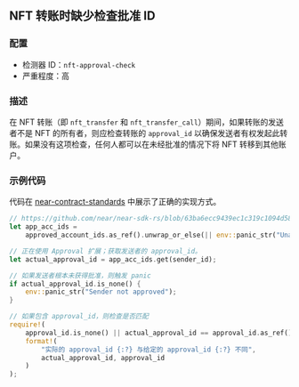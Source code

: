 
## NFT 转账时缺少检查批准 ID

### 配置

* 检测器 ID：`nft-approval-check`
* 严重程度：高

### 描述

在 NFT 转账（即 `nft_transfer` 和 `nft_transfer_call`）期间，如果转账的发送者不是 NFT 的所有者，则应检查转账的 `approval_id` 以确保发送者有权发起此转账。如果没有这项检查，任何人都可以在未经批准的情况下将 NFT 转移到其他账户。

### 示例代码

代码在 [near-contract-standards](https://github.com/near/near-sdk-rs/blob/63ba6ecc9439ec1c319c1094d581653698229473/near-contract-standards/src/non_fungible_token/core/core_impl.rs#L212) 中展示了正确的实现方式。

```rust
// https://github.com/near/near-sdk-rs/blob/63ba6ecc9439ec1c319c1094d581653698229473/near-contract-standards/src/non_fungible_token/core/core_impl.rs#L215
let app_acc_ids =
    approved_account_ids.as_ref().unwrap_or_else(|| env::panic_str("Unauthorized"));

// 正在使用 Approval 扩展；获取发送者的 approval_id。
let actual_approval_id = app_acc_ids.get(sender_id);

// 如果发送者根本未获得批准，则触发 panic
if actual_approval_id.is_none() {
    env::panic_str("Sender not approved");
}

// 如果包含 approval_id，则检查是否匹配
require!(
    approval_id.is_none() || actual_approval_id == approval_id.as_ref(),
    format!(
        "实际的 approval_id {:?} 与给定的 approval_id {:?} 不同",
        actual_approval_id, approval_id
    )
);
```
